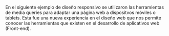 En el siguiente ejemplo de diseño responsivo se utilizaron las herramientas de media queries para adaptar
una página web a dispositvos móviles o tablets.
Esta fue una nueva experiencia en el diseño web que nos permite conocer las herramientas que existen
en el desarrollo de aplicativos web (Front-end).
